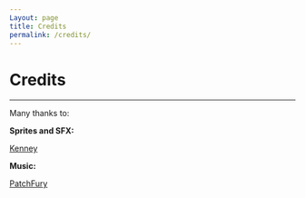 ```yaml
---
Layout: page
title: Credits
permalink: /credits/
---
```


# Credits

***

Many thanks to:

**Sprites and SFX:**

[Kenney](https://www.kenney.nl/)

**Music:**

[PatchFury](https://patchfury.gumroad.com/)
